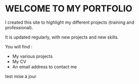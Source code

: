 # WELCOME TO MY PORTFOLIO
I created this site to highlight my different projects (training and professional).

It is updated regularly, with new projects and new skills.

You will find :

* My various projects
* My CV 
* An email address to contact me

test mise à jour
